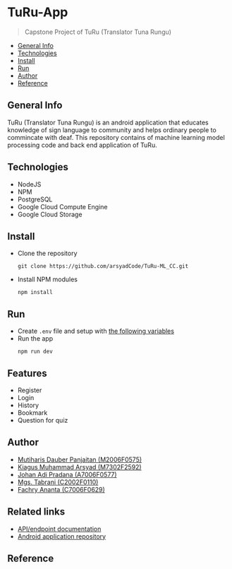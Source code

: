 # TuRu-App
> Capstone Project of TuRu (Translator Tuna Rungu)

 - [General Info](#General-Info)
 - [Technologies](#Technologies)
 - [Install](#Install)
 - [Run](#Run)
 - [Author](#Author)
 - [Reference](#Reference)

## General Info
TuRu (Translator Tuna Rungu) is an android application that educates knowledge of sign language to community and helps ordinary people to commincate with deaf. This repository contains of machine learning model processing code and back end application of TuRu.

## Technologies
- NodeJS
- NPM
- PostgreSQL
- Google Cloud Compute Engine
- Google Cloud Storage

## Install
- Clone the repository
  ```
  git clone https://github.com/arsyadCode/TuRu-ML_CC.git
  ```
- Install NPM modules
  ```
  npm install
  ```

## Run
- Create `.env` file and setup with [the following variables](./.env_example)
- Run the app
  ```
  npm run dev
  ```

## Features
- Register
- Login
- History
- Bookmark
- Question for quiz

## Author
- [Mutiharis Dauber Panjaitan (M2006F0575)](https://github.com/mutiharisp)
- [Kiagus Muhammad Arsyad (M7302F2592)](https://github.com/arsyadCode)
- [Johan Adi Pradana (A7006F0577)](https://github.com/JohanZERO)
- [Mgs. Tabrani (C2002F0110)](https://github.com/mgstabrani)
- [Fachry Ananta (C7006F0629)](https://github.com/fachryaa)

## Related links
- [API/endpoint documentation](https://documenter.getpostman.com/view/16027759/UyxjHSHH)
- [Android application repository](https://github.com/arsyadCode/TuRu-MD)

## Reference
